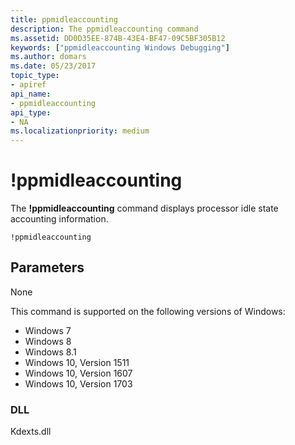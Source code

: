 ```yaml
---
title: ppmidleaccounting
description: The ppmidleaccounting command
ms.assetid: DD0D35EE-874B-43E4-BF47-09C5BF305B12
keywords: ["ppmidleaccounting Windows Debugging"]
ms.author: domars
ms.date: 05/23/2017
topic_type:
- apiref
api_name:
- ppmidleaccounting
api_type:
- NA
ms.localizationpriority: medium
---
```


# !ppmidleaccounting


The **!ppmidleaccounting** command displays processor idle state accounting information.

```dbgcmd
!ppmidleaccounting
```

## <span id="Parameters"></span><span id="parameters"></span><span id="PARAMETERS"></span>Parameters
None

This command is supported on the following versions of Windows:

- Windows 7
- Windows 8
- Windows 8.1 
- Windows 10, Version 1511
- Windows 10, Version 1607
- Windows 10, Version 1703

### <span id="DLL"></span><span id="dll"></span>DLL

 Kdexts.dll 

 






